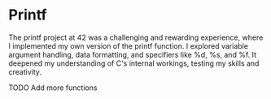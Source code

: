 # Printf
The printf project at 42 was a challenging and rewarding experience, where I implemented my own version of the printf function. I explored variable argument handling, data formatting, and specifiers like %d, %s, and %f. It deepened my understanding of C's internal workings, testing my skills and creativity.

TODO Add more functions